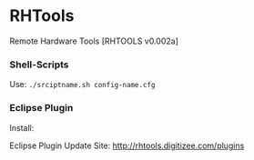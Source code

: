 # RHTools
Remote Hardware Tools [RHTOOLS v0.002a]

### Shell-Scripts
Use: `./srciptname.sh config-name.cfg` 

### Eclipse Plugin
Install:

Eclipse Plugin Update Site:
http://rhtools.digitizee.com/plugins

